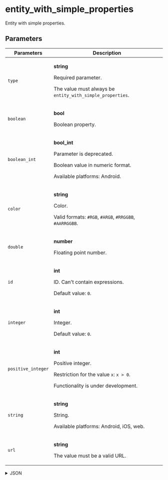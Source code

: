 # entity_with_simple_properties
Entity with simple properties.

## Parameters
| Parameters | Description |
| --- | --- |
| `type` | <p>**string**</p><p>Required parameter.</p><p>The value must always be `entity_with_simple_properties`.</p> |
| `boolean` | <p>**bool**</p><p>Boolean property.</p> |
| `boolean_int` | <p>**bool_int**</p><p>Parameter is deprecated.</p><p>Boolean value in numeric format.</p><p>Available platforms: Android.</p> |
| `color` | <p>**string**</p><p>Color.</p><p>Valid formats: `#RGB`, `#ARGB`, `#RRGGBB`, `#AARRGGBB`.</p> |
| `double` | <p>**number**</p><p>Floating point number.</p> |
| `id` | <p>**int**</p><p>ID. Can't contain expressions.</p><p>Default value: `0`.</p> |
| `integer` | <p>**int**</p><p>Integer.</p><p>Default value: `0`.</p> |
| `positive_integer` | <p>**int**</p><p>Positive integer.</p><p>Restriction for the value `x`: `x > 0`.</p><p>Functionality is under development.</p> |
| `string` | <p>**string**</p><p>String.</p><p>Available platforms: Android, iOS, web.</p> |
| `url` | <p>**string**</p><p>The value must be a valid URL.</p> |

<details>
<summary>JSON</summary>

```json
{
  type*: "entity_with_simple_properties",
  boolean: "bool",
  boolean_int: "bool_int",
  color: "string",
  double: "number",
  id: "int",
  integer: "int",
  positive_integer: "int",
  string: "string",
  url: "string"
}
```
</details>

